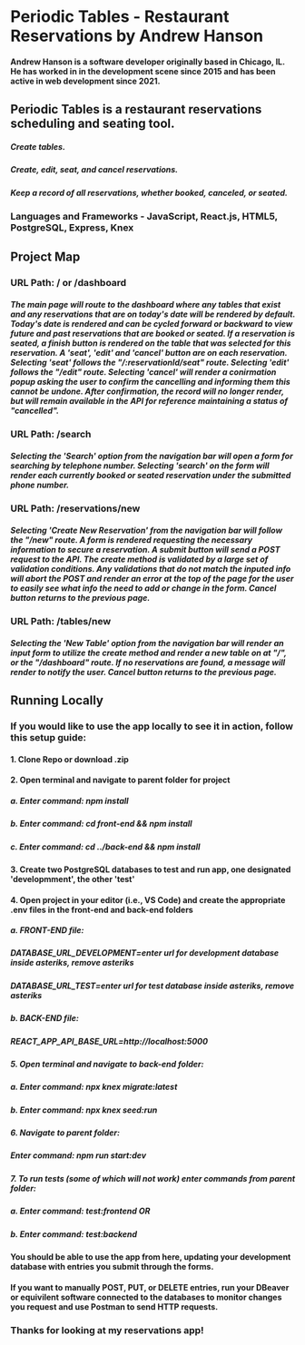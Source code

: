 # Periodic Tables - Restaurant Reservations by Andrew Hanson

#### Andrew Hanson is a software developer originally based in Chicago, IL. He has worked in in the development scene since 2015 and has been active in web development since 2021.

## Periodic Tables is a restaurant reservations scheduling and seating tool.

##### Create tables.
##### Create, edit, seat, and cancel reservations.
##### Keep a record of all reservations, whether booked, canceled, or seated.

### Languages and Frameworks - JavaScript, React.js, HTML5, PostgreSQL, Express, Knex

## Project Map

### URL Path: / or /dashboard

##### The main page will route to the dashboard where any tables that exist and any reservations that are on today's date will be rendered by default. Today's date is rendered and can be cycled forward or backward to view future and past reservations that are booked or seated. If a reservation is seated, a finish button is rendered on the table that was selected for this reservation. A 'seat', 'edit' and 'cancel' button are on each reservation. Selecting 'seat' follows the "/:reservationId/seat" route. Selecting 'edit' follows the "/edit" route. Selecting 'cancel' will render a conirmation popup asking the user to confirm the cancelling and informing them this cannot be undone. After confirmation, the record will no longer render, but will remain available in the API for reference maintaining a status of "cancelled".

### URL Path: /search

##### Selecting the 'Search' option from the navigation bar will open a form for searching by telephone number. Selecting 'search' on the form will render each currently booked or seated reservation under the submitted phone number.

### URL Path: /reservations/new

##### Selecting 'Create New Reservation' from the navigation bar will follow the "/new" route. A form is rendered requesting the necessary information to secure a reservation. A submit button will send a POST request to the API. The create method is validated by a large set of validation conditions. Any validations that do not match the inputed info will abort the POST and render an error at the top of the page for the user to easily see what info the need to add or change in the form. Cancel button returns to the previous page.

### URL Path: /tables/new

##### Selecting the 'New Table' option from the navigation bar will render an input form to utilize the create method and render a new table on at "/", or the "/dashboard" route. If no reservations are found, a message will render to notify the user. Cancel button returns to the previous page.

## Running Locally

### If you would like to use the app locally to see it in action, follow this setup guide:

#### 1. Clone Repo or download .zip
#### 2. Open terminal and navigate to parent folder for project 
#####  a. Enter command: npm install
#####  b. Enter command: cd front-end && npm install
#####  c. Enter command: cd ../back-end && npm install
#### 3. Create two PostgreSQL databases to test and run app, one designated 'developmment', the other 'test'
#### 4. Open project in your editor (i.e., VS Code) and create the appropriate .env files in the front-end and back-end folders
#####  a. *FRONT-END* file:
#####     DATABASE_URL_DEVELOPMENT=*enter url for development database inside asteriks, remove asteriks*
#####     DATABASE_URL_TEST=*enter url for test database inside asteriks, remove asteriks*
#####  b. *BACK-END* file:
#####     REACT_APP_API_BASE_URL=http://localhost:5000
##### 5. Open terminal and navigate to back-end folder:
#####  a. Enter command: npx knex migrate:latest
#####  b. Enter command: npx knex seed:run
##### 6. Navigate to parent folder:
#####     Enter command: npm run start:dev
##### 7. To run tests (some of which will not work) enter commands from parent folder:
#####  a. Enter command: test:frontend  OR
#####  b. Enter command: test:backend

#### You should be able to use the app from here, updating your development database with entries you submit through the forms.

#### If you want to manually POST, PUT, or DELETE entries, run your DBeaver or equivilent software connected to the databases to monitor changes you request and use Postman to send HTTP requests.

### Thanks for looking at my reservations app!
